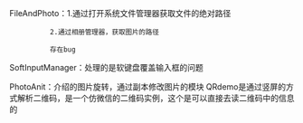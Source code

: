 FileAndPhoto：1.通过打开系统文件管理器获取文件的绝对路径
              
              2.通过相册管理器，获取图片的路径
              
              存在bug
SoftInputManager：处理的是软键盘覆盖输入框的问题

PhotoAnit：介绍的图片旋转，通过副本修改图片的模块
  QRdemo是通过竖屏的方式解析二维码，是一个仿微信的二维码实例，这个是可以直接去读二维码中的信息的